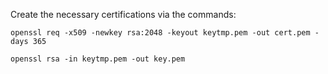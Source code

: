Create the necessary certifications via the commands:
```
openssl req -x509 -newkey rsa:2048 -keyout keytmp.pem -out cert.pem -days 365
```
```
openssl rsa -in keytmp.pem -out key.pem
```
